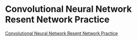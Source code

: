 # Convolutional Neural Network Resent Network Practice
[Convolutional Neural Network Resent Network Practice](https://aiwithcloud.com/2022/09/15/convolutional_neural_network_resent_network_practice/)